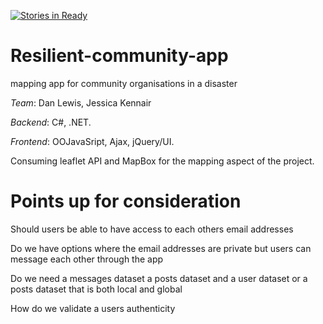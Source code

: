 [![Stories in Ready](https://badge.waffle.io/resillientOrgs/Resillient-community-app.png?label=ready&title=Ready)](http://waffle.io/resillientOrgs/Resillient-community-app)

Resilient-community-app
========================

mapping app for community organisations in a disaster

_Team_: Dan Lewis, Jessica Kennair

_Backend_: C#, .NET.

_Frontend_: OOJavaSript, Ajax, jQuery/UI.

Consuming leaflet API and MapBox for the mapping aspect of the project.

Points up for consideration
============================

Should users be able to have access to each others email addresses

Do we have options where the email addresses are private but users can message each other through the app

Do we need a messages dataset a posts dataset and a user dataset or a posts dataset that is both local and global

How do we validate a users authenticity


